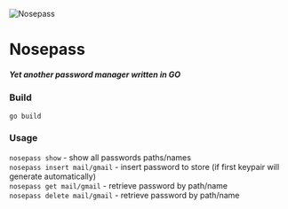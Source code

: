![Nosepass](https://assets.pokemon.com/assets/cms2/img/pokedex/detail/299.png)
#  Nosepass
##### Yet another password manager written in GO
### Build
``` go build ```
### Usage
```nosepass show``` - show all passwords paths/names   
```nosepass insert mail/gmail``` - insert password to store (if first keypair will generate automatically)   
```nosepass get mail/gmail``` - retrieve password by path/name   
```nosepass delete mail/gmail``` - retrieve password by path/name   
